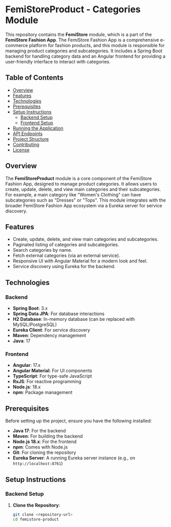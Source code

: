 # FemiStoreProduct - Categories Module

This repository contains the **FemiStore** module, which is a part of the **FemiStore Fashion App**. The FemiStore Fashion App is a comprehensive e-commerce platform for fashion products, and this module is responsible for managing product categories and subcategories. It includes a Spring Boot backend for handling category data and an Angular frontend for providing a user-friendly interface to interact with categories.

## Table of Contents
- [Overview](#overview)
- [Features](#features)
- [Technologies](#technologies)
- [Prerequisites](#prerequisites)
- [Setup Instructions](#setup-instructions)
  - [Backend Setup](#backend-setup)
  - [Frontend Setup](#frontend-setup)
- [Running the Application](#running-the-application)
- [API Endpoints](#api-endpoints)
- [Project Structure](#project-structure)
- [Contributing](#contributing)
- [License](#license)

## Overview
The **FemiStoreProduct** module is a core component of the FemiStore Fashion App, designed to manage product categories. It allows users to create, update, delete, and view main categories and their subcategories. For example, a main category like "Women's Clothing" can have subcategories such as "Dresses" or "Tops". This module integrates with the broader FemiStore Fashion App ecosystem via a Eureka server for service discovery.

## Features
- Create, update, delete, and view main categories and subcategories.
- Paginated listing of categories and subcategories.
- Search categories by name.
- Fetch external categories (via an external service).
- Responsive UI with Angular Material for a modern look and feel.
- Service discovery using Eureka for the backend.

## Technologies
### Backend
- **Spring Boot**: 3.x
- **Spring Data JPA**: For database interactions
- **H2 Database**: In-memory database (can be replaced with MySQL/PostgreSQL)
- **Eureka Client**: For service discovery
- **Maven**: Dependency management
- **Java**: 17

### Frontend
- **Angular**: 17.x
- **Angular Material**: For UI components
- **TypeScript**: For type-safe JavaScript
- **RxJS**: For reactive programming
- **Node.js**: 18.x
- **npm**: Package management

## Prerequisites
Before setting up the project, ensure you have the following installed:
- **Java 17**: For the backend
- **Maven**: For building the backend
- **Node.js 18.x**: For the frontend
- **npm**: Comes with Node.js
- **Git**: For cloning the repository
- **Eureka Server**: A running Eureka server instance (e.g., on `http://localhost:8761`)

## Setup Instructions

### Backend Setup
1. **Clone the Repository**:
   ```bash
   git clone <repository-url>
   cd femistore-product
